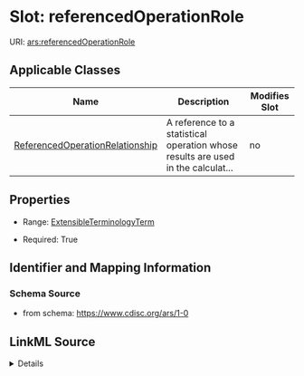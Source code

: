 # Slot: referencedOperationRole

URI: [ars:referencedOperationRole](https://www.cdisc.org/ars/1-0/referencedOperationRole)



<!-- no inheritance hierarchy -->




## Applicable Classes

| Name | Description | Modifies Slot |
| --- | --- | --- |
[ReferencedOperationRelationship](ReferencedOperationRelationship.md) | A reference to a statistical operation whose results are used in the calculat... |  no  |







## Properties

* Range: [ExtensibleTerminologyTerm](ExtensibleTerminologyTerm.md)

* Required: True





## Identifier and Mapping Information







### Schema Source


* from schema: https://www.cdisc.org/ars/1-0




## LinkML Source

<details>
```yaml
name: referencedOperationRole
from_schema: https://www.cdisc.org/ars/1-0
rank: 1000
alias: referencedOperationRole
domain_of:
- ReferencedOperationRelationship
range: ExtensibleTerminologyTerm
required: true
any_of:
- range: OperationRole
- range: SponsorOperationRole

```
</details>